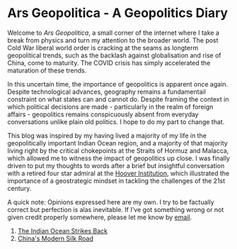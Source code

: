 # Ars Geopolitica - A Geopolitics Diary

Welcome to <em>Ars Geopolitica</em>, a small corner of the internet where I take a break from physics and turn my attention to the broader world.
The post Cold War liberal world order is cracking at the seams
as longterm geopolitical trends, such as the backlash against globalisation and rise of China, come to maturity. The COVID crisis
has simply accelerated the maturation of these trends.

In this uncertain time, the importance of geopolitics is apparent once again. Despite technological advances, geography remains a fundamentail constraint on
what states can and cannot do. Despite framing the context in which political decisions are made - particularly in the realm of foreign affairs -
geopolitics remains conspicuously absent from everyday conversations unlike plain old politics.	I hope to do my part to change that.

This blog was inspired by my having lived a majority of my life in the geopolitically important Indian Ocean region, and a
majority of that majority living right by the critical chokepoints at the Straits of Hormuz and Malacca, which allowed me to witness the impact of
geopolitics up close. I was finally driven to put my thoughts to words after a brief
but insightful conversation with a retired four star admiral at the [Hoover Institution](https://www.hoover.org/), which illustrated the importance of a geostrategic mindset
in tackling the challenges of the 21st century.  

A quick note: Opinions expressed here are my own. I try to be factually correct but perfection is alas inevitable. If I've got
something wrong or not given credit properly somewhere, please let me know by [email](mailto:joe_singh@hotmail.co.uk).

1. [The Indian Ocean Strikes Back](./writings/straits//post1/post_1.md)
2. [China's Modern Silk Road](./writings/straits/post2/post_2.md)
